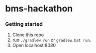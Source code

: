 # bms-hackathon

### Getting started
1. Clone this repo
2. run `./gradlew run` or `gradlew.bat run`.
3. Open localhost:8080
